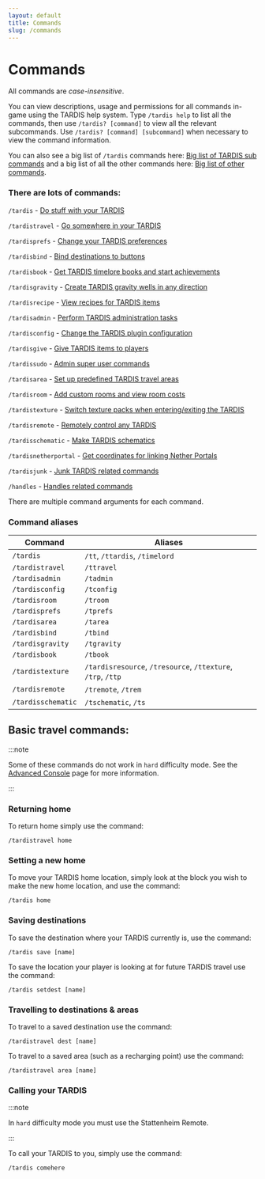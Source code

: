 ```yaml
---
layout: default
title: Commands
slug: /commands
---
```


# Commands

All commands are _case-insensitive_.

You can view descriptions, usage and permissions for all commands in-game using the TARDIS help system.
Type `/tardis help` to list all the commands, then use `/tardis? [command]` to view all the relevant subcommands.
Use `/tardis? [command] [subcommand]` when necessary to view the command information.

You can also see a big list of `/tardis` commands here: [Big list of TARDIS sub commands](tardis-commands-table)
and a big list of all the other commands here: [Big list of other commands](other-commands).

### There are lots of commands:

`/tardis` - [Do stuff with your TARDIS](commands/tardis)

`/tardistravel` - [Go somewhere in your TARDIS](commands/travel)

`/tardisprefs` - [Change your TARDIS preferences](commands/player-preferences)

`/tardisbind` - [Bind destinations to buttons](commands/bind)

`/tardisbook` - [Get TARDIS timelore books and start achievements](books)

`/tardisgravity` - [Create TARDIS gravity wells in any direction](gravity-wells)

`/tardisrecipe` - [View recipes for TARDIS items](commands/recipe)

`/tardisadmin` - [Perform TARDIS administration tasks](commands/admin)

`/tardisconfig` - [Change the TARDIS plugin configuration](commands/config)

`/tardisgive` - [Give TARDIS items to players](commands/give)

`/tardissudo` - [Admin super user commands](commands/sudo)

`/tardisarea` - [Set up predefined TARDIS travel areas](commands/area)

`/tardisroom` - [Add custom rooms and view room costs](custom-rooms)

`/tardistexture` - [Switch texture packs when entering/exiting the TARDIS](commands/texture)

`/tardisremote` - [Remotely control any TARDIS](commands/remote)

`/tardisschematic` - [Make TARDIS schematics](commands/schematic)

`/tardisnetherportal` - [Get coordinates for linking Nether Portals](commands/netherportal)

`/tardisjunk` - [Junk TARDIS related commands](junk-tardis)

`/handles` - [Handles related commands](handles)

There are multiple command arguments for each command.

### Command aliases

| Command            | Aliases                                                      |
|--------------------|--------------------------------------------------------------|
| `/tardis`          | `/tt`, `/ttardis`, `/timelord`                               |
| `/tardistravel`    | `/ttravel`                                                   |
| `/tardisadmin`     | `/tadmin`                                                    |
| `/tardisconfig`    | `/tconfig`                                                   |
| `/tardisroom`      | `/troom`                                                     |
| `/tardisprefs`     | `/tprefs`                                                    |
| `/tardisarea`      | `/tarea`                                                     |
| `/tardisbind`      | `/tbind`                                                     |
| `/tardisgravity`   | `/tgravity`                                                  |
| `/tardisbook`      | `/tbook`                                                     |
| `/tardistexture`   | `/tardisresource`, `/tresource`, `/ttexture`, `/trp`, `/ttp` |
| `/tardisremote`    | `/tremote`, `/trem`                                          |
| `/tardisschematic` | `/tschematic`, `/ts`                                         |

## Basic travel commands:

:::note

Some of these commands do not work in `hard` difficulty mode. See
the [Advanced Console](advanced-console) page for more information.

:::

### Returning home

To return home simply use the command:

    /tardistravel home

### Setting a new home

To move your TARDIS home location, simply look at the block you wish to make the new home location, and use the command:

    /tardis home

### Saving destinations

To save the destination where your TARDIS currently is, use the command:

    /tardis save [name]

To save the location your player is looking at for future TARDIS travel use the command:

    /tardis setdest [name]

### Travelling to destinations & areas

To travel to a saved destination use the command:

    /tardistravel dest [name]

To travel to a saved area (such as a recharging point) use the command:

    /tardistravel area [name]

### Calling your TARDIS

:::note

In `hard` difficulty mode you must use the Stattenheim Remote.

:::

To call your TARDIS to you, simply use the command:

    /tardis comehere

